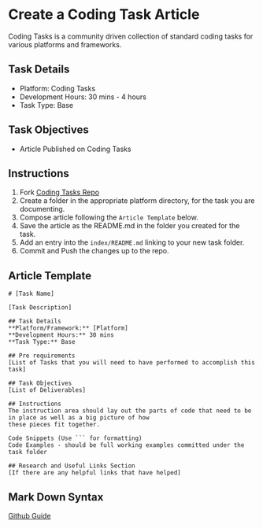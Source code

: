 # Create a Coding Task Article

Coding Tasks is a community driven collection of standard coding tasks for various platforms and frameworks.


## Task Details
- Platform: Coding Tasks
- Development Hours: 30 mins - 4 hours
- Task Type: Base

## Task Objectives 
- Article Published on Coding Tasks

## Instructions
1. Fork [Coding Tasks Repo](https://github.com/neverbehind/codingtasks)
1. Create a folder in the appropriate platform directory, for the task you are documenting.
1. Compose article following the `Article Template` below.
1. Save the article as the README.md in the folder you created for the task.
1. Add an entry into the `index/README.md` linking to your new task folder.
1. Commit and Push the changes up to the repo. 
 

## Article Template

    # [Task Name]
    
    [Task Description]
          
    ## Task Details  
    **Platform/Framework:** [Platform]  
    **Development Hours:** 30 mins  
    **Task Type:** Base  
        
    ## Pre requirements
    [List of Tasks that you will need to have performed to accomplish this task]
     
    ## Task Objectives
    [List of Deliverables]
     
    ## Instructions
    The instruction area should lay out the parts of code that need to be in place as well as a big picture of how 
    these pieces fit together. 
     
    Code Snippets (Use ``` for formatting)
    Code Examples - should be full working examples committed under the task folder     
     
    ## Research and Useful Links Section
    [If there are any helpful links that have helped]
    
    
## Mark Down Syntax
[Github Guide](https://guides.github.com/features/mastering-markdown/)